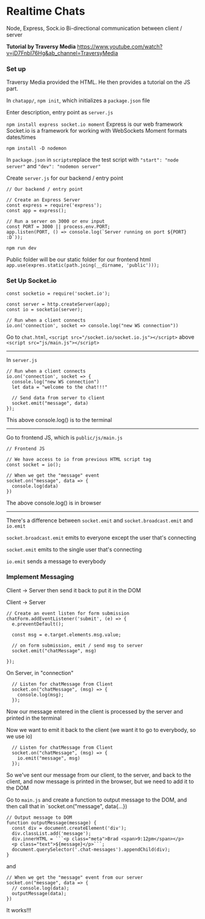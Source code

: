 # Realtime Chats

Node, Express, Sock.io
Bi-directional communication between client / server

**Tutorial by Traversy Media**
https://www.youtube.com/watch?v=jD7FnbI76Hg&ab_channel=TraversyMedia

### Set up
Traversy Media provided the HTML. He then provides a tutorial on the JS part.

In `chatapp/`, `npm init`, which initializes a `package.json` file

Enter description, entry point as `server.js`

`npm install express socket.io moment`
Express is our web framework
Socket.io is a framework for working with WebSockets
Moment formats dates/times

`npm install -D nodemon`

In `package.json` in `scripts`replace the test script with
`"start": "node server"` and `"dev": "nodemon server"`

Create `server.js` for our backend / entry point
```
// Our backend / entry point

// Create an Express Server
const express = require('express');
const app = express();

// Run a server on 3000 or env input
const PORT = 3000 || process.env.PORT;
app.listen(PORT, () => console.log(`Server running on port ${PORT} :D`));
```

`npm run dev`

Public folder will be our static folder for our frontend html
`app.use(expres.static(path.joing(__dirname, 'public')));`

### Set Up Socket.io
`const socketio = require('socket.io');`

```
const server = http.createServer(app);
const io = socketio(server);
```


```
// Run when a client connects
io.on('connection', socket => console.log("new WS connection"))
```

Go to `chat.html`, `<script src="/socket.io/socket.io.js"></script>` above `<script src="js/main.js"></script>`

----
In `server.js`
```
// Run when a client connects
io.on('connection', socket => {
  console.log("new WS connection")
  let data = "welcome to the chat!!!"

  // Send data from server to client
  socket.emit("message", data)
});
```
This above console.log() is to the terminal

----

Go to frontend JS, which is `public/js/main.js`
```
// Frontend JS

// We have access to io from previous HTML script tag
const socket = io();

// When we get the "message" event
socket.on("message", data => {
  console.log(data)
})

```
The above console.log() is in browser

-----

There's a difference between `socket.emit` and `socket.broadcast.emit` and `io.emit`

`socket.broadcast.emit` emits to everyone except the user that's connecting

`socket.emit` emits to the single user that's connecting

`io.emit` sends a message to everybody

### Implement Messaging
Client -> Server
then send it back to put it in the DOM

Client -> Server
```
// Create an event listen for form submission
chatForm.addEventListener('submit', (e) => {
  e.preventDefault();

  const msg = e.target.elements.msg.value;

  // on form submission, emit / send msg to server
  socket.emit("chatMessage", msg)

});
```

On Server, in "connection"
```
  // Listen for chatMessage from Client
  socket.on("chatMessage", (msg) => {
    console.log(msg);
  });

```
Now our message entered in the client is processed by the server and printed in the terminal

Now we want to emit it back to the client (we want it to go to everybody, so we use io)
```
  // Listen for chatMessage from Client
  socket.on("chatMessage", (msg) => {
    io.emit("message", msg)
  });
```

So we've sent our message from our client, to the server, and back to the client, and now message is printed in the browser, but we need to add it to the DOM

Go to `main.js` and create a function to output message to the DOM, and then call that in `socket.on("message", data{...})
```
// Output message to DOM
function outputMessage(message) {
  const div = document.createElement('div');
  div.classList.add('message');
  div.innerHTML = ```<p class="meta">Brad <span>9:12pm</span></p>
  <p class="text">${message}</p>```;
  document.querySelector('.chat-messages').appendChild(div);
}
```

and

```
// When we get the "message" event from our server
socket.on("message", data => {
  // console.log(data);
  outputMessage(data);
})
```

It works!!!
